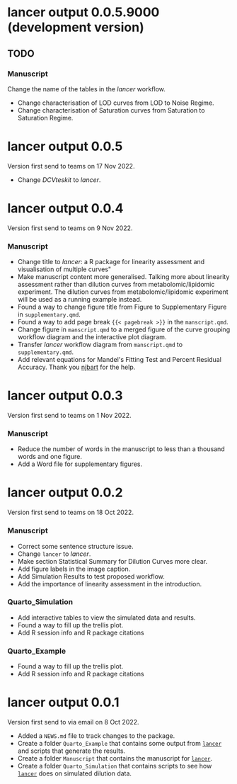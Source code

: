 # lancer output 0.0.5.9000 (development version)

## TODO

### Manuscript

Change the name of the tables in the *lancer* workflow.

* Change characterisation of LOD curves from LOD to Noise Regime.
* Change characterisation of Saturation curves from Saturation to Saturation Regime.

# lancer output 0.0.5

Version first send to teams on 17 Nov 2022.

* Change *DCVteskit* to *lancer*.

# lancer output 0.0.4

Version first send to teams on 9 Nov 2022.

### Manuscript

* Change title to *lancer*: a R package for linearity assessment and visualisation of multiple curves"
* Make manuscript content more generalised. Talking more about linearity assessment rather than dilution curves from metabolomic/lipidomic experiment. The dilution curves from metabolomic/lipidomic experiment will be used as a running example instead.
* Found a way to change figure title from Figure to Supplementary Figure in `supplementary.qmd`.
* Found a way to add page break `{{< pagebreak >}}` in the `manscript.qmd`.
* Change figure in `manscript.qmd` to a merged figure of the curve grouping workflow diagram and the interactive plot diagram.
* Transfer *lancer* workflow diagram from `manscript.qmd` to `supplementary.qmd`.
* Add relevant equations for Mandel's Fitting Test and Percent Residual Accuracy. Thank you [njbart](https://github.com/quarto-dev/quarto-cli/discussions/3236) for the help.

# lancer output 0.0.3

Version first send to teams on 1 Nov 2022.

### Manuscript

* Reduce the number of words in the manuscript to less than a thousand words and one figure.
* Add a Word file for supplementary figures.

# lancer output 0.0.2

Version first send to teams on 18 Oct 2022.

### Manuscript

* Correct some sentence structure issue.
* Change `lancer` to *lancer*.
* Make section Statistical Summary for Dilution Curves more clear.
* Add figure labels in the image caption.
* Add Simulation Results to test proposed workflow.
* Add the importance of linearity assessment in the introduction.

### Quarto_Simulation

* Add interactive tables to view the simulated data and results.
* Found a way to fill up the trellis plot.
* Add R session info and R package citations

### Quarto_Example

* Found a way to fill up the trellis plot.
* Add R session info and R package citations

# lancer output 0.0.1

Version first send to via email on 8 Oct 2022.

* Added a `NEWS.md` file to track changes to the package.
* Create a folder `Quarto_Example` that contains some output from [`lancer`](https://github.com/SLINGhub/lancer) and scripts that generate the results.
* Create a folder `Manuscript` that contains the manuscript for [`lancer`](https://github.com/SLINGhub/lancer).
* Create a folder `Quarto_Simulation` that contains scripts to see how [`lancer`](https://github.com/SLINGhub/lancer) does on simulated dilution data.
